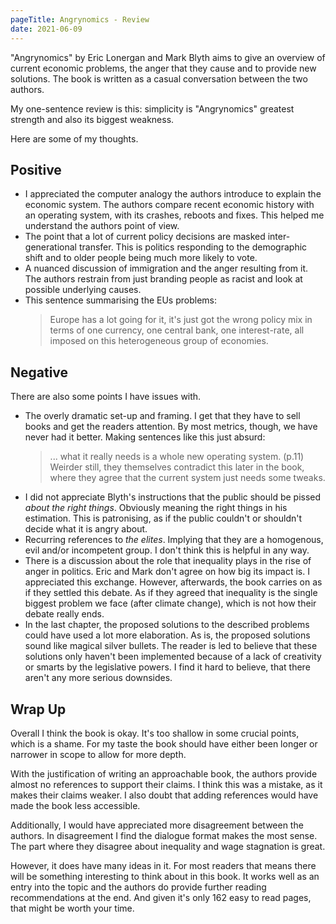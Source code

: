 ```yaml
---
pageTitle: Angrynomics - Review
date: 2021-06-09
---
```

"Angrynomics" by Eric Lonergan and Mark Blyth aims to give an overview of current economic problems, the anger that they cause and to provide new solutions. The book is written as a casual conversation between the two authors.

My one-sentence review is this: simplicity is "Angrynomics" greatest strength and also its biggest weakness.

Here are some of my thoughts.

## Positive
* I appreciated the computer analogy the authors introduce to explain the economic system. The authors compare recent economic history with an operating system, with its crashes, reboots and fixes. This helped me understand the authors point of view.
* The point that a lot of current policy decisions are masked inter-generational transfer. This is politics responding to the demographic shift and to older people being much more likely to vote.
* A nuanced discussion of immigration and the anger resulting from it. The authors restrain from just branding people as racist and look at possible underlying causes. 
* This sentence summarising the EUs problems:
	> Europe has a lot going for it, it's just got the wrong policy mix in terms of one currency, one central bank, one interest-rate, all imposed on this heterogeneous group of economies.

## Negative
There are also some points I have issues with.
* The overly dramatic set-up and framing. I get that they have to sell books and get the readers attention. By most metrics, though, we have never had it better. Making sentences like this just absurd:
	> ... what it really needs is a whole new operating system. (p.11)
	Weirder still, they themselves contradict this later in the book, where they agree that the current system just needs some tweaks.
* I did not appreciate Blyth's instructions that the public should be pissed *about the right things*. Obviously meaning the right things in his estimation. This is patronising, as if the public couldn't or shouldn't decide what it is angry about.
* Recurring references to *the elites*. Implying that they are a homogenous, evil and/or incompetent group. I don't think this is helpful in any way.
* There is a discussion about the role that inequality plays in the rise of anger in politics. Eric and Mark don't agree on how big its impact is. I appreciated this exchange. However, afterwards, the book carries on as if they settled this debate. As if they agreed that inequality is the single biggest problem we face (after climate change), which is not how their debate really ends.
* In the last chapter, the proposed solutions to the described problems could have used a lot more elaboration. As is, the proposed solutions sound like magical silver bullets. The reader is led to believe that these solutions only haven't been implemented because of a lack of creativity or smarts by the legislative powers. I find it hard to believe, that there aren't any more serious downsides.

## Wrap Up
Overall I think the book is okay. It's too shallow in some crucial points, which is a shame. For my taste the book should have either been longer or narrower in scope to allow for more depth.

With the justification of writing an approachable book, the authors provide almost no references to support their claims. I think this was a mistake, as it makes their claims weaker. I also doubt that adding references would have made the book less accessible.

Additionally, I would have appreciated more disagreement between the authors. In disagreement I find the dialogue format makes the most sense. The part where they disagree about inequality and wage stagnation is great.

However, it does have many ideas in it. For most readers that means there will be something interesting to think about in this book. It works well as an entry into the topic and the authors do provide further reading recommendations at the end. And given it's only 162 easy to read pages, that might be worth your time.